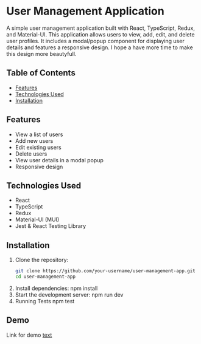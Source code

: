 # User Management Application

A simple user management application built with React, TypeScript, Redux, and Material-UI. This application allows users to view, add, edit, and delete user profiles. It includes a modal/popup component for displaying user details and features a responsive design. I hope a have more time to make this design more beautyfull. 

## Table of Contents

- [Features](#features)
- [Technologies Used](#technologies-used)
- [Installation](#installation)

## Features

- View a list of users
- Add new users
- Edit existing users
- Delete users
- View user details in a modal popup
- Responsive design

## Technologies Used
- React
- TypeScript
- Redux
- Material-UI (MUI)
- Jest & React Testing Library

## Installation

1. Clone the repository:
   ```bash
   git clone https://github.com/your-username/user-management-app.git
   cd user-management-app
2. Install dependencies:
   npm install
3. Start the development server:
   npm run dev
4. Running Tests
   npm test


## Demo
Link for demo [text](https://user-management-obs.vercel.app/)